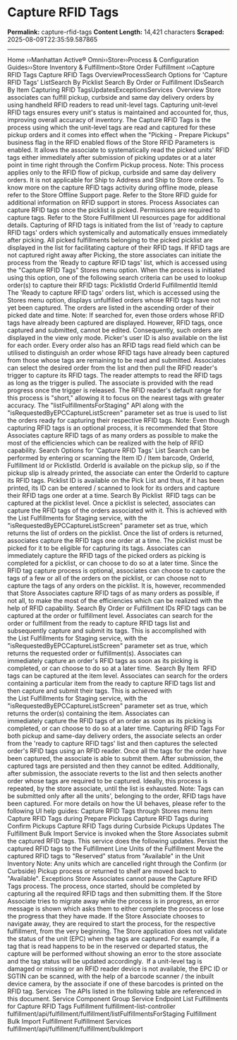 # Capture RFID Tags

**Permalink:** capture-rfid-tags
**Content Length:** 14,421 characters
**Scraped:** 2025-08-09T22:35:59.587865

---

Home &rsaquo;&rsaquo;Manhattan Active® Omni&rsaquo;&rsaquo;Store&rsaquo;&rsaquo;Process & Configuration Guides&rsaquo;&rsaquo;Store Inventory & Fulfillment&rsaquo;&rsaquo;Store Order Fulfillment ››Capture RFID Tags Capture RFID Tags OverviewProcessSearch Options for 'Capture RFID Tags' ListSearch By Picklist&nbsp;Search By Order or Fulfillment IDsSearch By Item&nbsp;Capturing RFID TagsUpdatesExceptionsServices&nbsp; Overview Store associates can fulfill pickup, curbside and same day delivery orders&nbsp;by using handheld RFID readers to read unit-level tags. Capturing&nbsp;unit-level RFID tags ensures every unit's status is maintained and accounted for, thus, improving overall accuracy of inventory. The Capture RFID Tags is the process using which the unit-level tags are read and captured for these pickup&nbsp;orders and it comes into effect when the "Picking - Prepare Pickups" business flag in the RFID enabled flows of the Store RFID Parameters is enabled.&nbsp;It allows&nbsp;the associate&nbsp;to systematically read the picked units' RFID tags either immediately after submission of picking updates or at a later point in time right through the Confirm Pickup process. Note:&nbsp;This process applies only to the RFID flow of pickup, curbside and same day delivery orders. It is not applicable&nbsp;for Ship to Address and Ship to Store orders. To know more on the&nbsp;capture RFID tags activity during offline mode, please refer to the&nbsp;Store Offline Support&nbsp;page. Refer to the&nbsp;Store RFID guide&nbsp;for additional information on RFID support in stores. Process Associates can capture RFID tags&nbsp;once the picklist is picked. Permissions are required to capture tags. Refer to the Store Fulfillment UI resources page for additional details. Capturing of RFID tags&nbsp;is initiated from the list of 'ready to capture RFID tags' orders which systemically and automatically ensues immediately after picking. All picked fulfillments belonging to the picked picklist are displayed in the list for facilitating capture of their RFID tags. If RFID tags are not captured right away&nbsp;after Picking,&nbsp;the store associates can initiate the process from the 'Ready to capture RFID tags' list, which is accessed using the "Capture RFID Tags" Stores menu option. When the process is initiated using this option,&nbsp;one of the following search criteria can be used&nbsp;to lookup order(s) to capture their RFID tags: PicklistId OrderId FulfillmentId ItemId The 'Ready to capture RFID tags'&nbsp;orders list, which is accessed using the Stores menu option,&nbsp;displays unfulfilled orders whose RFID tags have not yet been captured. The orders are listed in the ascending order of their picked date and time. Note: If searched for, even those orders whose RFID tags have already been captured are displayed. However, RFID tags, once captured and submitted, cannot be edited. Consequently, such orders are displayed in the view only mode. Picker's user ID&nbsp;is also available on the list for each order. Every order also has an RFID tags read field which can be utilised to distinguish an order whose RFID tags have already been captured from those whose tags are remaining to be read and submitted. Associates can select the desired order from the list and then pull the RFID reader's trigger to capture its RFID tags. The reader attempts to read the RFID tags as long as the trigger is pulled. The associate is provided with the read progress once the trigger is released.&nbsp;The RFID reader's default range for this process&nbsp;is "short," allowing it to focus on the nearest tags with greater accuracy. The "listFulfillmentsForStaging"&nbsp;API along with the "isRequestedByEPCCaptureListScreen" parameter set as true is used to list the orders ready for capturing their respective RFID tags. Note: Even though capturing RFID tags is an optional process, it is recommended that Store Associates capture RFID tags of as many orders as possible to make the most of the efficiencies which can be realized with the help of RFID capability. Search Options for 'Capture RFID Tags' List Search can be performed by&nbsp;entering or scanning the Item ID / Item&nbsp;barcode, OrderId, Fulfillment Id or PicklistId. OrderId is available on the pickup slip, so if the pickup slip is already printed, the associate can&nbsp;enter the&nbsp;OrderId to capture its RFID tags. Picklist ID is available on the Pick List and thus, if it has been printed, its ID can be entered / scanned to look for its orders and capture their RFID tags one order at a time. Search By Picklist&nbsp; RFID tags can be captured&nbsp;at the picklist&nbsp;level. Once a picklist is selected,&nbsp;associates&nbsp;can capture the RFID tags of the orders associated with it. This is achieved with the&nbsp;List&nbsp;Fulfillments&nbsp;for Staging&nbsp;service,&nbsp;with the "isRequestedByEPCCaptureListScreen" parameter set as true, which returns the list of orders on the picklist. Once the&nbsp;list of orders is returned, associates capture the RFID tags one order&nbsp;at a time. The&nbsp;picklist&nbsp;must be picked for it to be eligible for capturing its tags. Associates can immediately&nbsp;capture the RFID tags of the picked&nbsp;orders as picking is completed for a picklist, or can choose to do so&nbsp;at a later time. Since the RFID tag capture process is optional, associates can choose to capture the tags of&nbsp;a few or all of the orders on the picklist, or can&nbsp;choose not to capture the tags of any orders on the picklist.&nbsp;It is, however,&nbsp;recommended that Store Associates capture RFID tags of as many orders as possible, if not all,&nbsp;to make the most of the efficiencies which can be realized with the help of RFID capability. Search By Order or Fulfillment IDs RFID tags can be captured at the order or&nbsp;fulfillment level. Associates&nbsp;can search for&nbsp;the order or fulfillment from the ready to capture RFID tags list and subsequently capture and submit its tags. This is accomplished with the&nbsp;List&nbsp;Fulfillments&nbsp;for Staging&nbsp;service, with the "isRequestedByEPCCaptureListScreen" parameter set as true, which returns the requested order or fulfillment(s). Associates can immediately&nbsp;capture an&nbsp;order's RFID tags as&nbsp;soon as its picking is completed, or can choose to do so at a later time.&nbsp; Search By Item&nbsp; RFID tags can be captured at the item level. Associates&nbsp;can search for&nbsp;the orders containing&nbsp;a particular&nbsp;item&nbsp;from the&nbsp;ready to capture&nbsp;RFID tags list and then capture and submit their tags. This is achieved with the&nbsp;List&nbsp;Fulfillments&nbsp;for Staging&nbsp;service, with the "isRequestedByEPCCaptureListScreen" parameter set as true, which returns the order(s) containing the item. Associates can immediately&nbsp;capture the RFID tags of an&nbsp;order&nbsp;as&nbsp;soon as its picking is completed, or can choose to do so at a later time. Capturing RFID Tags For both pickup and same-day delivery&nbsp;orders, the associate selects an order from the 'ready to capture RFID tags' list and then captures the selected order's RFID tags&nbsp;using an RFID reader. Once all the tags for the order have been captured, the associate is able to submit them. After submission, the captured tags are persisted and then they cannot be edited. Additionally, after submission, the associate&nbsp;reverts to the list and then selects another order whose tags are required to be captured. Ideally, this process is repeated, by the store associate,&nbsp;until the list is exhausted. Note: Tags can be submitted only after all the units', belonging to the order, RFID tags have been captured. For more details on how the UI behaves, please refer to the following UI help guides: Capture RFID Tags&nbsp;through Stores menu item Capture RFID Tags during Prepare Pickups Capture RFID Tags during Confirm Pickups Capture RFID Tags during Curbside Pickups Updates The Fulfillment Bulk Import Service is invoked when the Store Associates submit the captured RFID tags. This service does the following updates. Persist the captured RFID tags to the Fulfillment Line Units of the Fulfillment Move the captured RFID tags to "Reserved" status from "Available" in the Unit Inventory Note: Any units which are cancelled right through the Confirm (or Curbside) Pickup process or returned to shelf are moved back to "Available". Exceptions Store Associates cannot pause the Capture RFID Tags process. The process, once started, should be completed by capturing all the required RFID tags and then submitting them. If the Store Associate tries to migrate away while the process is in progress, an error message is shown which asks them to either complete the process or lose the progress that they have made. If the Store Associate chooses to navigate away, they are required to start the process, for the respective fulfillment, from the very beginning. The Store application does not validate the status of the&nbsp;unit (EPC) when the tags are captured. For example, if a tag that is read happens to be in the reserved or departed status, the capture will be performed without showing an error to the store associate and the tag status will be updated accordingly.&nbsp; If&nbsp;a unit-level tag is damaged or missing or an RFID reader device is not available, the EPC ID or SGTIN can be scanned, with the help of a barcode scanner / the inbuilt device camera,&nbsp;by the associate if&nbsp;one of these barcodes&nbsp;is printed on the RFID tag. Services&nbsp; The&nbsp;APIs listed in the following table are referenced in this document. Service Component Group Service Endpoint List Fulfillments for Capture RFID Tags Fulfillment fulfillment-list-controller fulfillment/api/fulfillment/fulfillment/listFulfillmentsForStaging Fulfillment Bulk Import Fulfillment Fulfillment Services fulfillment/api/fulfillment/fulfillment/bulkImport &nbsp; &nbsp;